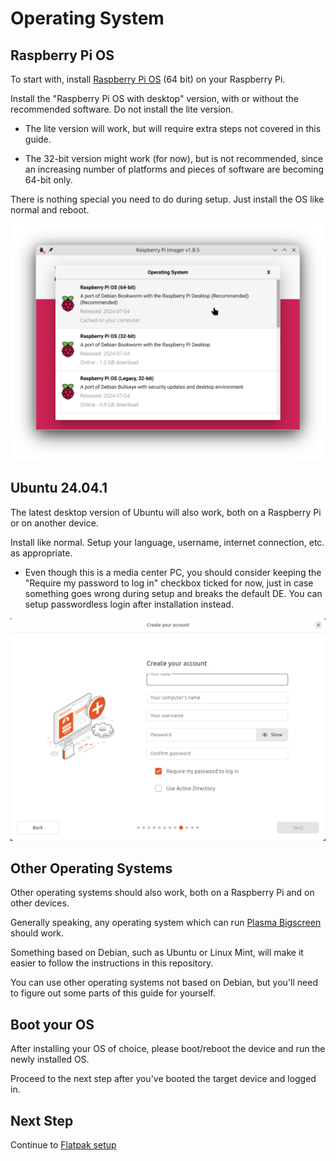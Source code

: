 # Operating System

## Raspberry Pi OS

To start with, install [Raspberry Pi OS](https://www.raspberrypi.com/software/operating-systems/) (64 bit) on your Raspberry Pi.

Install the "Raspberry Pi OS with desktop" version, with or without the recommended software. Do not install the lite version.

* The lite version will work, but will require extra steps not covered in this guide.

* The 32-bit version might work (for now), but is not recommended, since an increasing number of platforms and pieces of software are becoming 64-bit only.

There is nothing special you need to do during setup. Just install the OS like normal and reboot.

![Screenshot](screenshots/RaspberryPiOS.png)

## Ubuntu 24.04.1

The latest desktop version of Ubuntu will also work, both on a Raspberry Pi or on another device.

Install like normal. Setup your language, username, internet connection, etc. as appropriate.

* Even though this is a media center PC, you should consider keeping the "Require my password to log in" checkbox ticked for now, just in case something goes wrong during setup and breaks the default DE. You can setup passwordless login after installation instead.

![Screenshot](screenshots/Ubuntu.png)

## Other Operating Systems

Other operating systems should also work, both on a Raspberry Pi and on other devices.

Generally speaking, any operating system which can run [Plasma Bigscreen](https://plasma-bigscreen.org) should work.

Something based on Debian, such as Ubuntu or Linux Mint, will make it easier to follow the instructions in this repository.

You can use other operating systems not based on Debian, but you'll need to figure out some parts of this guide for yourself.

## Boot your OS

After installing your OS of choice, please boot/reboot the device and run the newly installed OS.

Proceed to the next step after you've booted the target device and logged in.

## Next Step

Continue to [Flatpak setup](Flatpak.md)